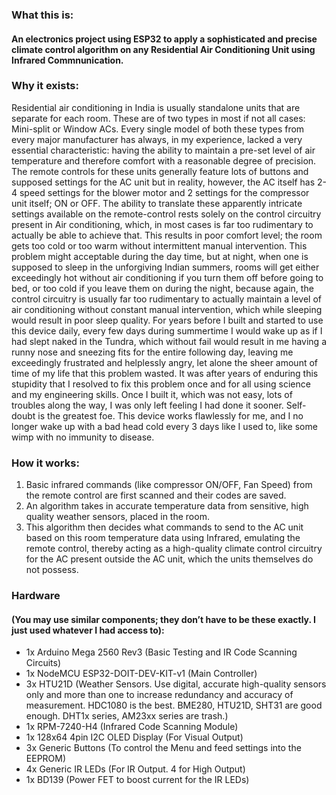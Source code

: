 
### What this is:

#### An electronics project using ESP32 to apply a sophisticated and precise climate control algorithm on any Residential Air Conditioning Unit using Infrared Commnunication.

### Why it exists:

Residential air conditioning in India is usually standalone units that are separate for each room. These are of two types in most if not all cases: Mini-split or Window ACs. Every single model of both these types from every major manufacturer has always, in my experience, lacked a very essential characteristic: having the ability to maintain a pre-set level of air temperature and therefore comfort with a reasonable degree of precision. The remote controls for these units generally feature lots of buttons and supposed settings for the AC unit but in reality, however, the AC itself has 2-4 speed settings for the blower motor and 2 settings for the compressor unit itself; ON or OFF. The ability to translate these apparently intricate settings available on the remote-control rests solely on the control circuitry present in Air conditioning, which, in most cases is far too rudimentary to actually be able to achieve that. This results in poor comfort level; the room gets too cold or too warm without intermittent manual intervention. This problem might acceptable during the day time, but at night, when one is supposed to sleep in the unforgiving Indian summers, rooms will get either exceedingly hot without air conditioning if you turn them off before going to bed, or too cold if you leave them on during the night, because again, the control circuitry is usually far too rudimentary to actually maintain a level of air conditioning without constant manual intervention, which while sleeping would result in poor sleep quality.
For years before I built and started to use this device daily, every few days during summertime I would wake up as if I had slept naked in the Tundra, which without fail would result in me having a runny nose and sneezing fits for the entire following day, leaving me exceedingly frustrated and helplessly angry, let alone the sheer amount of time of my life that this problem wasted. It was after years of enduring this stupidity that I resolved to fix this problem once and for all using science and my engineering skills. Once I built it, which was not easy, lots of troubles along the way, I was only left feeling I had done it sooner. Self-doubt is the greatest foe. This device works flawlessly for me, and I no longer wake up with a bad head cold every 3 days like I used to, like some wimp with no immunity to disease.

### How it works:

1. Basic infrared commands (like compressor ON/OFF, Fan Speed) from the remote control are first scanned and their codes are saved. 
2. An algorithm takes in accurate temperature data from sensitive, high quality weather sensors, placed in the room.
3. This algorithm then decides what commands to send to the AC unit based on this room temperature data using Infrared, emulating the remote control, thereby acting as a high-quality climate control circuitry for the AC present outside the AC unit, which the units themselves do not possess.

### Hardware 

#### (You may use similar components; they don’t have to be these exactly. I just used whatever I had access to):

- 1x Arduino Mega 2560 Rev3 (Basic Testing and IR Code Scanning Circuits)
- 1x NodeMCU ESP32-DOIT-DEV-KIT-v1 (Main Controller)
- 3x HTU21D (Weather Sensors. Use digital, accurate high-quality sensors only and more than one to increase redundancy and accuracy of measurement. HDC1080 is the best. BME280, HTU21D, SHT31 are good enough. DHT1x series, AM23xx series are trash.)
- 1x RPM-7240-H4 (Infrared Code Scanning Module)
- 1x 128x64 4pin I2C OLED Display (For Visual Output)
- 3x Generic Buttons (To control the Menu and feed settings into the EEPROM)
- 4x Generic IR LEDs (For IR Output. 4 for High Output)
- 1x BD139 (Power FET to boost current for the IR LEDs)
